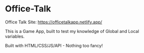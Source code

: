 # Office-Talk

Office Talk Site: https://officetalkapp.netlify.app/

This is a Game App, built to test my knowledge of Global and Local variables.

Built with HTML/CSS/JS/API - Nothing too fancy!
